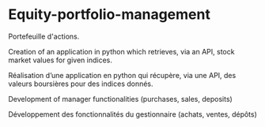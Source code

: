 # Equity-portfolio-management
Portefeuille d'actions.


Creation of an application in python which retrieves, via an API, stock market values for given indices.

Réalisation d’une application en python qui récupère, via une API, des valeurs boursières pour des indices donnés. 


Development of manager functionalities (purchases, sales, deposits)

Développement des fonctionnalités du gestionnaire (achats, ventes, dépôts)
